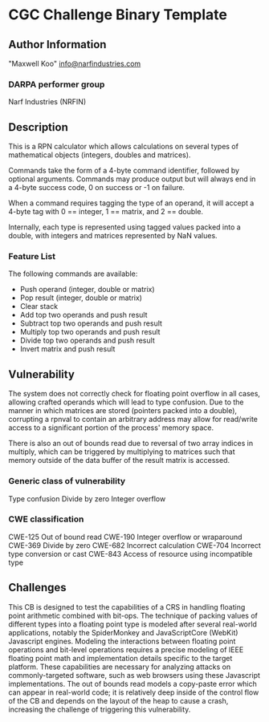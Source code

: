 # CGC Challenge Binary Template

## Author Information

"Maxwell Koo" <info@narfindustries.com>

### DARPA performer group

Narf Industries (NRFIN)

## Description

This is a RPN calculator which allows calculations on several types of
mathematical objects (integers, doubles and matrices).

Commands take the form of a 4-byte command identifier, followed by optional
arguments. Commands may produce output but will always end in a 4-byte success
code, 0 on success or -1 on failure.

When a command requires tagging the type of an operand, it will accept a 4-byte
tag with 0 == integer, 1 == matrix, and 2 == double.

Internally, each type is represented using tagged values packed into a double,
with integers and matrices represented by NaN values.

### Feature List

The following commands are available:
 - Push operand (integer, double or matrix)
 - Pop result (integer, double or matrix)
 - Clear stack
 - Add top two operands and push result
 - Subtract top two operands and push result
 - Multiply top two operands and push result
 - Divide top two operands and push result
 - Invert matrix and push result

## Vulnerability

The system does not correctly check for floating point overflow in all cases,
allowing crafted operands which will lead to type confusion. Due to the manner
in which matrices are stored (pointers packed into a double), corrupting a
rpnval to contain an arbitrary address may allow for read/write access to a
significant portion of the process' memory space.

There is also an out of bounds read due to reversal of two array indices in
multiply, which can be triggered by multiplying to matrices such that memory
outside of the data buffer of the result matrix is accessed.

### Generic class of vulnerability
Type confusion
Divide by zero
Integer overflow

### CWE classification
CWE-125 Out of bound read
CWE-190 Integer overflow or wraparound
CWE-369 Divide by zero
CWE-682 Incorrect calculation
CWE-704 Incorrect type conversion or cast
CWE-843 Access of resource using incompatible type

## Challenges

This CB is designed to test the capabilities of a CRS in handling floating point
arithmetic combined with bit-ops. The technique of packing values of different
types into a floating point type is modeled after several real-world
applications, notably the SpiderMonkey and JavaScriptCore (WebKit) Javascript
engines. Modeling the interactions between floating point operations and
bit-level operations requires a precise modeling of IEEE floating point math and
implementation details specific to the target platform. These capabilities are
necessary for analyzing attacks on commonly-targeted software, such as web
browsers using these Javascript implementations. The out of bounds read models a
copy-paste error which can appear in real-world code; it is relatively deep
inside of the control flow of the CB and depends on the layout of the heap to
cause a crash, increasing the challenge of triggering this vulnerability.

